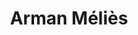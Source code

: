 ---
layout: post
category: concert
title: Arman Méliès
artists: 
- Arman Méliès
place: 
- Balade Sonores
country: France
city: Paris
---